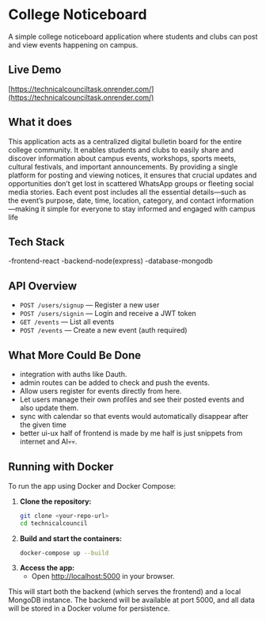 # College Noticeboard

A simple college noticeboard application where students and clubs can post and view events happening on campus.

## Live Demo

[https://technicalcounciltask.onrender.com/](https://technicalcounciltask.onrender.com/)


## What it does

This application acts as a centralized digital bulletin board for the entire college community. It enables students and clubs to easily share and discover information about campus events, workshops, sports meets, cultural festivals, and important announcements. By providing a single platform for posting and viewing notices, it ensures that crucial updates and opportunities don’t get lost in scattered WhatsApp groups or fleeting social media stories. Each event post includes all the essential details—such as the event’s purpose, date, time, location, category, and contact information—making it simple for everyone to stay informed and engaged with campus life

## Tech Stack

-frontend-react
-backend-node(express)
-database-mongodb

## API Overview

- `POST /users/signup` — Register a new user
- `POST /users/signin` — Login and receive a JWT token
- `GET /events` — List all events
- `POST /events` — Create a new event (auth required)

## What More Could Be Done
- integration with auths like Dauth.
- admin routes can be added to check and push the events.
- Allow users register for events directly from here.
- Let users manage their own profiles and see their posted events and also update them.
- sync with calendar so that events would automatically disappear after the given time
- better ui-ux half of frontend is made by me half is just snippets from internet and AI💀💀.

## Running with Docker

To run the app using Docker and Docker Compose:

1. **Clone the repository:**
   ```sh
   git clone <your-repo-url>
   cd technicalcouncil
   ```
2. **Build and start the containers:**
   ```sh
   docker-compose up --build
   ```
3. **Access the app:**
   - Open [http://localhost:5000](http://localhost:5000) in your browser.

This will start both the backend (which serves the frontend) and a local MongoDB instance. The backend will be available at port 5000, and all data will be stored in a Docker volume for persistence.


